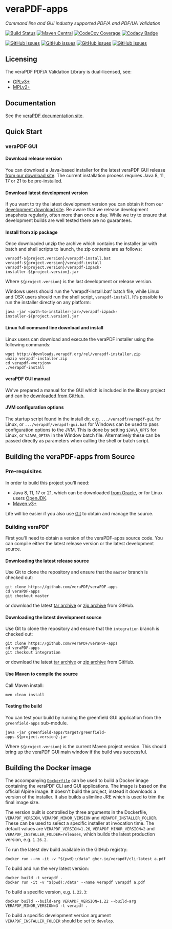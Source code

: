 # veraPDF-apps

*Command line and GUI industry supported PDF/A and PDF/UA Validation*

[![Build Status](https://jenkins.openpreservation.org/job/veraPDF/job/1.29/job/apps-arlington/badge/icon)](https://jenkins.openpreservation.org/job/veraPDF/job/1.29/job/apps-arlington/ "OPF Jenkins")
[![Maven Central](https://img.shields.io/maven-central/v/org.verapdf/verapdf-apps.svg)](https://repo1.maven.org/maven2/org/verapdf/verapdf-apps/ "Maven central")
[![CodeCov Coverage](https://img.shields.io/codecov/c/github/veraPDF/veraPDF-apps.svg)](https://codecov.io/gh/veraPDF/veraPDF-apps/ "CodeCov coverage")
[![Codacy Badge](https://app.codacy.com/project/badge/Grade/ac55527c6ac04c3ab57c932c85c9be4d)](https://app.codacy.com/gh/veraPDF/veraPDF-apps/dashboard?utm_source=gh&utm_medium=referral&utm_content=&utm_campaign=Badge_grade "Codacy grade")

[![GitHub issues](https://img.shields.io/github/issues/veraPDF/veraPDF-library.svg)](https://github.com/veraPDF/veraPDF-library/issues "Open issues on GitHub")
[![GitHub issues](https://img.shields.io/github/issues-closed/veraPDF/veraPDF-library.svg)](https://github.com/veraPDF/veraPDF-library/issues?q=is%3Aissue+is%3Aclosed "Closed issues on GitHub")
[![GitHub issues](https://img.shields.io/github/issues-pr/veraPDF/veraPDF-apps.svg)](https://github.com/veraPDF/veraPDF-apps/pulls "Open pull requests on GitHub")
[![GitHub issues](https://img.shields.io/github/issues-pr-closed/veraPDF/veraPDF-apps.svg)](https://github.com/veraPDF/veraPDF-apps/pulls?q=is%3Apr+is%3Aclosed "Closed pull requests on GitHub")

Licensing
---------
The veraPDF PDF/A Validation Library is dual-licensed, see:

- [GPLv3+](LICENSE.GPL "GNU General Public License, version 3")
- [MPLv2+](LICENSE.MPL "Mozilla Public License, version 2.0")

## Documentation

See the [veraPDF documentation site](https://docs.verapdf.org/).

## Quick Start

### veraPDF GUI

#### Download release version

You can download a Java-based installer for the latest veraPDF GUI release [from our download site](https://software.verapdf.org/rel/verapdf-installer.zip). The current installation process requires Java 8, 11, 17 or 21 to be pre-installed.

#### Download latest development version

If you want to try the latest development version you can obtain it from our [development download site](https://software.verapdf.org/dev/verapdf-installer.zip). Be aware that we release development snapshots regularly, often more than once a day. While we try to ensure that development builds are well tested there are no guarantees.

#### Install from zip package

Once downloaded unzip the archive which contains the installer jar with batch and shell scripts to launch, the zip contents are as follows:

    verapdf-${project.version}/verapdf-install.bat
    verapdf-${project.version}/verapdf-install
    verapdf-${project.version}/verapdf-izpack-installer-${project.version}.jar

Where `${project.version}` is the last development or release version.

Windows users should run the 'verapdf-install.bat' batch file, while Linux and OSX users should run the shell script, `verapdf-install`. It's possible to run the installer directly on any platform:

    java -jar <path-to-installer-jar>/verapdf-izpack-installer-${project.version}.jar

#### Linux full command line download and install

Linux users can download and execute the veraPDF installer using the following commands:

    wget http://downloads.verapdf.org/rel/verapdf-installer.zip
    unzip verapdf-installer.zip
    cd verapdf-<version>
    ./verapdf-install

#### veraPDF GUI manual

We've prepared a manual for the GUI which is included in the library project and can be [downloaded from GitHub](https://github.com/veraPDF/veraPDF-apps/raw/integration/veraPDFPDFAConformanceCheckerGUI.pdf).

#### JVM configuration options

The startup script found in the install dir, e.g. `.../verapdf/verapdf-gui` for Linux, or `.../verapdf/verapdf-gui.bat` for Windows can be used to pass
configuration options to the JVM. This is done by setting `$JAVA_OPTS` for Linux, or `%JAVA_OPTS%` in the Window batch file. Alternatively these can be
passed directly as parameters when calling the shell or batch script.

## Building the veraPDF-apps from Source

### Pre-requisites

In order to build this project you'll need:

- Java 8, 11, 17 or 21, which can be downloaded [from Oracle](https://www.oracle.com/technetwork/java/javase/downloads/index.html), or for Linux users [OpenJDK](https://openjdk.java.net/install/index.html).
- [Maven v3+](https://maven.apache.org/)

Life will be easier if you also use [Git](https://git-scm.com/) to obtain and manage the source.

### Building veraPDF

First you'll need to obtain a version of the veraPDF-apps source code. You can compile either the latest release version or the latest development source.

#### Downloading the latest release source

Use Git to clone the repository and ensure that the `master` branch is checked out:

    git clone https://github.com/veraPDF/veraPDF-apps
    cd veraPDF-apps
    git checkout master

or download the latest [tar archive](https://github.com/veraPDF/veraPDF-apps/archive/master.tar.gz "veraPDF-apps latest GitHub tar archive") or [zip archive](https://github.com/veraPDF/veraPDF-apps/archive/master.zip "veraPDF-apps latest GitHub zip archive") from GitHub.

#### Downloading the latest development source

Use Git to clone the repository and ensure that the `integration` branch is checked out:

    git clone https://github.com/veraPDF/veraPDF-apps
    cd veraPDF-apps
    git checkout integration

or download the latest [tar archive](https://github.com/veraPDF/veraPDF-apps/archive/integration.tar.gz "veraPDF-apps latest GitHub tar archive") or [zip archive](https://github.com/veraPDF/veraPDF-apps/archive/integration.zip "veraPDF-apps latest GitHub zip archive") from GitHub.

#### Use Maven to compile the source

Call Maven install:

    mvn clean install

#### Testing the build

You can test your build by running the greenfield GUI application from the `greenfield-apps` sub-module.

    java -jar greenfield-apps/target/greenfield-apps-${project.version}.jar

Where `${project.version}` is the current Maven project version. This should bring up the veraPDF GUI main window if the build was successful.

## Building the Docker image

The accompanying [`Dockerfile`](Dockerfile) can be used to build a Docker image containing the veraPDF CLI and GUI applications. The image is based on the official Alpine image. It doesn't build the project, instead it downloads a version of the installer. It also builds a slimline JRE which is used to trim the final image size.

The version built is controlled by three arguments in the Dockerfile, `VERAPDF_VERSION`, `VERAPDF_MINOR_VERSION` and `VERAPDF_INSTALLER_FOLDER`. These can be used to select a specific installer at invocation time. The default values are `VERAPDF_VERSION=1.26`, `VERAPDF_MINOR_VERSION=2` and `VERAPDF_INSTALLER_FOLDER=releases`, which builds the latest production version, e.g. `1.26.2`.

To run the latest dev build available in the GitHub registry:

    docker run --rm -it -v "$(pwd):/data" ghcr.io/verapdf/cli:latest a.pdf 

To build and run the very latest version:

    docker build -t verapdf .
    docker run -it -v "$(pwd):/data" --name verapdf verapdf a.pdf 

To build a specific version, e.g. `1.22.3`:

    docker build --build-arg VERAPDF_VERSION=1.22 --build-arg VERAPDF_MINOR_VERSION=3 -t verapdf .

To build a specific development version argument `VERAPDF_INSTALLER_FOLDER` should be set to `develop`.

